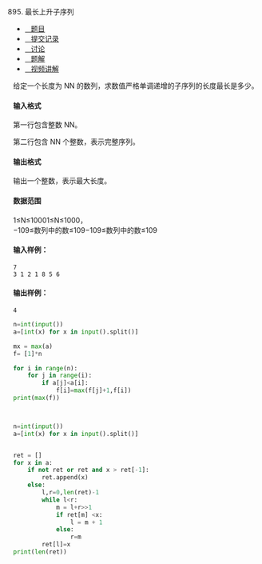 895. 最长上升子序列

-   [   题目](https://www.acwing.com/problem/content/description/897/)
-   [   提交记录](https://www.acwing.com/problem/content/submission/897/)
-   [   讨论](https://www.acwing.com/problem/content/discussion/index/897/1/)
-   [   题解](https://www.acwing.com/problem/content/solution/897/1/)
-   [   视频讲解](https://www.acwing.com/problem/content/video/897/)

  


给定一个长度为 NN 的数列，求数值严格单调递增的子序列的长度最长是多少。

#### 输入格式

第一行包含整数 NN。

第二行包含 NN 个整数，表示完整序列。

#### 输出格式

输出一个整数，表示最大长度。

#### 数据范围

1≤N≤10001≤N≤1000，  
−109≤数列中的数≤109−109≤数列中的数≤109

#### 输入样例：

```
7
3 1 2 1 8 5 6
```

#### 输出样例：

```
4
```


```py
n=int(input())
a=[int(x) for x in input().split()]

mx = max(a)
f= [1]*n

for i in range(n):
    for j in range(i):
        if a[j]<a[i]:
            f[i]=max(f[j]+1,f[i])
print(max(f))



n=int(input())
a=[int(x) for x in input().split()]


ret = []
for x in a:
    if not ret or ret and x > ret[-1]:
        ret.append(x)
    else:
        l,r=0,len(ret)-1
        while l<r:
            m = l+r>>1
            if ret[m] <x:
                l = m + 1
            else:
                r=m
        ret[l]=x
print(len(ret))

